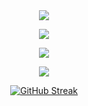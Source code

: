 <div align="center">
<img src="https://skillicons.dev/icons?i=nodejs,express,php,laravel,mysql,html,css,bootstrap,js,jquery,py,fortran,arduino" />
</p>


![](http://github-profile-summary-cards.vercel.app/api/cards/profile-details?username=ooguzsrtt&theme=github_dark)



![](http://github-profile-summary-cards.vercel.app/api/cards/stats?username=ooguzsrtt&theme=github_dark)


![](http://github-profile-summary-cards.vercel.app/api/cards/productive-time?username=ooguzsrtt&theme=github_dark&utcOffset=8)




[![GitHub Streak](https://streak-stats.demolab.com/?user=ooguzsrtt&theme=dark&currStreakNum=2FD3EB&theme=dark&fire=red&sideLabels=F00)](https://git.io/streak-stats)


